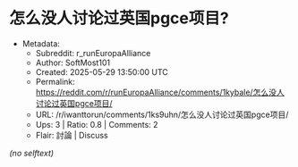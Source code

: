 # 怎么没人讨论过英国pgce项目?

- Metadata:
  - Subreddit: r_runEuropaAlliance
  - Author: SoftMost101
  - Created: 2025-05-29 13:50:00 UTC
  - Permalink: https://reddit.com/r/runEuropaAlliance/comments/1kybale/怎么没人讨论过英国pgce项目/
  - URL: /r/iwanttorun/comments/1ks9uhn/怎么没人讨论过英国pgce项目/
  - Ups: 3 | Ratio: 0.8 | Comments: 2
  - Flair: 討論 | Discuss

_(no selftext)_
